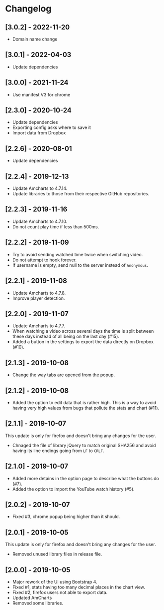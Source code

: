 # Changelog

## [3.0.2] - 2022-11-20

- Domain name change

## [3.0.1] - 2022-04-03

- Update dependencies

## [3.0.0] - 2021-11-24

- Use manifest V3 for chrome

## [2.3.0] - 2020-10-24

- Update dependencies
- Exporting config asks where to save it
- Import data from Dropbox

## [2.2.6] - 2020-08-01

- Update dependencies

## [2.2.4] - 2019-12-13

- Update Amcharts to 4.7.14.
- Update libraries to those from their respective GitHub repositories.

## [2.2.3] - 2019-11-16

- Update Amcharts to 4.7.10.
- Do not count play time if less than 500ms.

## [2.2.2] - 2019-11-09

- Try to avoid sending watched time twice when switching video.
- Do not attempt to hook forever.
- If username is empty, send null to the server instead of `Anonymous`.

## [2.2.1] - 2019-11-08

- Update Amcharts to 4.7.8.
- Improve player detection.

## [2.2.0] - 2019-11-07

- Update Amcharts to 4.7.7.
- When watching a video across several days the time is split between these days instead of all being on the last day  (#15).
- Added a button in the settings to export the data directly on Dropbox (#10).

## [2.1.3] - 2019-10-08

- Change the way tabs are opened from the popup.

## [2.1.2] - 2019-10-08

- Added the option to edit data that is rather high. This is a way to avoid having very high values from bugs that pollute the stats and chart (#11).

## [2.1.1] - 2019-10-07

This update is only for firefox and doesn't bring any changes for the user.

- Chnaged the file of library jQuery to match original SHA256 and avoid having its line endings going from `LF` to `CRLF`.

## [2.1.0] - 2019-10-07

- Added more detains in the option page to describe what the buttons do (#7).
- Added the option to import the YouTube watch history (#5).

## [2.0.2] - 2019-10-07

- Fixed #3, chrome popup being higher than it should.

## [2.0.1] - 2019-10-05

This update is only for firefox and doesn't bring any changes for the user.

- Removed unused library files in release file.

## [2.0.0] - 2019-10-05

- Major rework of the UI using Bootstrap 4.
- Fixed #1, stats having too many decimal places in the chart view.
- Fixed #2, firefox users not able to export data.
- Updated AmCharts
- Removed some libraries.

